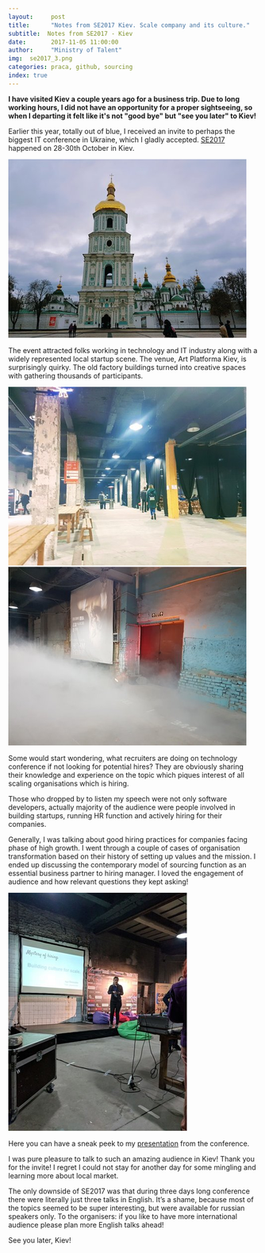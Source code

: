 ```yaml
---
layout:     post
title:      "Notes from SE2017 Kiev. Scale company and its culture."
subtitle:  Notes from SE2017 - Kiev
date:       2017-11-05 11:00:00 
author:     "Ministry of Talent"
img:  se2017_3.png
categories: praca, github, sourcing
index: true
---
```


<b>I have visited Kiev a couple years ago for a business trip. Due to long working hours, I did not have an opportunity for a proper sightseeing, so when I departing it felt like it's not "good bye" but "see you later" to Kiev!</b>

  
Earlier this year, totally out of blue, I received an invite to perhaps the biggest IT conference in Ukraine, which I gladly accepted. <a href="https://se2017.indevlab.com/" target="_blank">SE2017</a> happened on 28-30th October in Kiev.
 
 <img src="/images/rsz_se2017_churches.jpg" class="img-responsive" alt="Picture">
 
 The event attracted folks working in technology and IT industry along with a widely represented local startup scene. The venue, Art Platforma Kiev, is surprisingly quirky. The old factory buildings turned into creative spaces with gathering thousands of participants. 
 
 <img src="/images/rsz_industr.jpg" class="img-responsive" alt="Picture"> <img src="/images/rsz_se2017_blue.jpg" class="img-responsive" alt="Picture">
  
 Some would start wondering, what recruiters are doing on technology conference if not looking for potential hires? They are obviously sharing their knowledge and experience on the topic which piques interest of all scaling organisations which is hiring. 
 
 Those who dropped by to listen my speech were not only software developers, actually majority of the audience were people involved in building startups, running HR function and actively hiring for their companies.
 
 Generally, I was talking about good hiring practices for companies facing phase of high growth. I went through a couple of cases of organisation transformation based on their history of setting up values and the mission. I ended up discussing the contemporary model of sourcing function as an essential business partner to hiring manager. I loved the engagement of audience and how relevant questions they kept asking!
 
 <img src="/images/se2017conference.jpg" class="img-responsive" alt="Picture">
 
 Here you can have a sneak peek to my <a href="https://www.slideshare.net/desiak/mystery-of-hiring-building-culture-for-scale-81825174" target="_blank"> presentation</a> from the conference. 

 
 I was pure pleasure to talk to such an amazing audience in Kiev! Thank you for the invite! I regret I could not stay for another day for some mingling and learning more about local market. 
 
 The only downside of SE2017 was that during three days long conference there were literally just three talks in English. It’s a shame, because most of the topics seemed to be super interesting, but were available for russian speakers only. To the organisers: if you like to have more international audience please plan more English talks ahead!
 
 See you later, Kiev!
  
  
  
  
  
 
 
 
  
  
  
   
   
  


